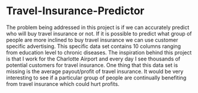 # Travel-Insurance-Predictor
The problem being addressed in this project is if we can accurately predict who will buy travel insurance or not. If it is possible to predict what group of people are more inclined to buy travel insurance we can use customer specific advertising. This specific data set contains 10 columns ranging from education level to chronic diseases. The inspiration behind this project is that I work for the Charlotte Airport and every day I see thousands of potential customers for travel insurance. One thing that this data set is missing is the average payout/profit of travel insurance. It would be very interesting to see if a particular group of people are continually benefiting from travel insurance which could hurt profits.
